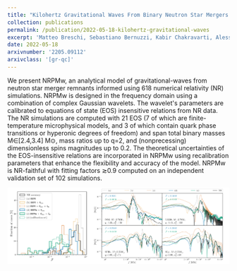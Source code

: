 ```yaml
---
title: "Kilohertz Gravitational Waves From Binary Neutron Star Mergers: Numerical-relativity Informed Postmerger Model"
collection: publications
permalink: /publication/2022-05-18-kilohertz-gravitational-waves
excerpt: 'Matteo Breschi, Sebastiano Bernuzzi, Kabir Chakravarti, Alessandro Camilletti, Aviral Prakash, Albino Perego'
date: 2022-05-18
arxivnumber: '2205.09112'
arxivclass: '[gr-qc]'
---
```


We present NRPMw, an analytical model of gravitational-waves from neutron star merger remnants informed using 618 numerical relativity (NR) simulations. NRPMw is designed in the frequency domain using a combination of complex Gaussian wavelets. The wavelet's parameters are calibrated to equations of state (EOS) insensitive relations from NR data. The NR simulations are computed with 21 EOS (7 of which are finite-temperature microphysical models, and 3 of which contain quark phase transitions or hyperonic degrees of freedom) and span total binary masses M∈[2.4,3.4] M⊙, mass ratios up to q=2, and (nonprecessing) dimensionless spins magnitudes up to 0.2. The theoretical uncertainties of the EOS-insensitive relations are incorporated in NRPMw using recalibration parameters that enhance the flexibility and accuracy of the model. NRPMw is NR-faithful with fitting factors ≳0.9 computed on an independent validation set of 102 simulations.

![Figure](/images/publications/2022-05-18-kilohertz-gravitational-waves.png)

